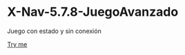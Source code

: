 # X-Nav-5.7.8-JuegoAvanzado
Juego con estado y sin conexión

[Try me](http://jjmerchante.github.io/X-Nav-5.7.8-JuegoAvanzado)
